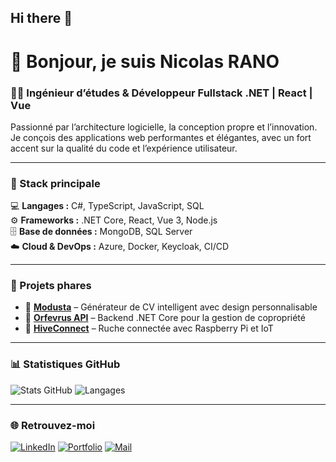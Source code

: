 ## Hi there 👋

<!--
**guajava-sasu/guajava-sasu** is a ✨ _special_ ✨ repository because its `README.md` (this file) appears on your GitHub profile.

Here are some ideas to get you started:

- 🔭 I’m currently working on ...
- 🌱 I’m currently learning ...
- 👯 I’m looking to collaborate on ...
- 🤔 I’m looking for help with ...
- 💬 Ask me about ...
- 📫 How to reach me: ...
- 😄 Pronouns: ...
- ⚡ Fun fact: ...
-->
# 👋 Bonjour, je suis Nicolas RANO

### 🧑‍💻 Ingénieur d’études & Développeur Fullstack .NET | React | Vue

Passionné par l’architecture logicielle, la conception propre et l’innovation.  
Je conçois des applications web performantes et élégantes, avec un fort accent sur la qualité du code et l’expérience utilisateur.

---

### 🚀 Stack principale
💻 **Langages :** C#, TypeScript, JavaScript, SQL  
⚙️ **Frameworks :** .NET Core, React, Vue 3, Node.js  
🗄️ **Base de données :** MongoDB, SQL Server  
☁️ **Cloud & DevOps :** Azure, Docker, Keycloak, CI/CD  

---

### 🧩 Projets phares
- 🧾 [**Modusta**](https://github.com/nicolasrano/modusta) – Générateur de CV intelligent avec design personnalisable  
- 🏡 [**Orfevrus API**](https://github.com/nicolasrano/orfevrus-api) – Backend .NET Core pour la gestion de copropriété  
- 🐝 [**HiveConnect**](https://github.com/nicolasrano/hiveconnect) – Ruche connectée avec Raspberry Pi et IoT

---

### 📊 Statistiques GitHub
![Stats GitHub](https://github-readme-stats.vercel.app/api?username=nicolasrano&show_icons=true&theme=tokyonight)
![Langages](https://github-readme-stats.vercel.app/api/top-langs/?username=nicolasrano&layout=compact&theme=tokyonight)

---

### 🌐 Retrouvez-moi
[![LinkedIn](https://img.shields.io/badge/LinkedIn-Nicolas%20RANO-blue?logo=linkedin)](https://www.linkedin.com/in/nicolasrano)
[![Portfolio](https://img.shields.io/badge/Portfolio-Modusta.com-orange?logo=firefox)](https://modusta.com)
[![Mail](https://img.shields.io/badge/Email-contact@nicolasrano.dev-red?logo=gmail)](mailto:contact@nicolasrano.dev)
